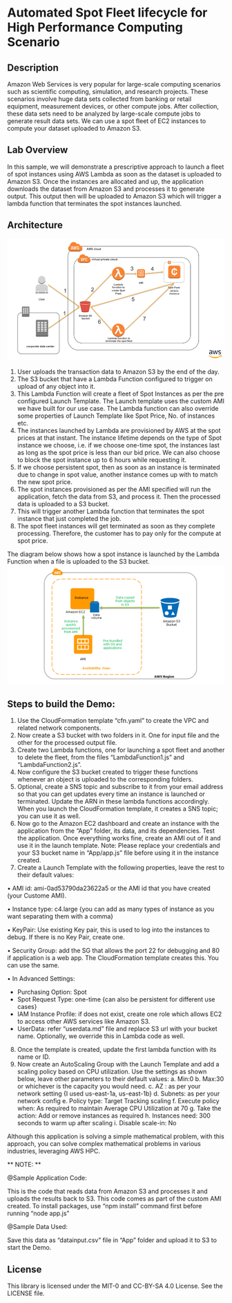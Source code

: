 

# **Automated Spot Fleet lifecycle for High Performance Computing Scenario**

## Description
Amazon Web Services is very popular for large-scale computing scenarios such as scientific computing, simulation, and research projects. These scenarios involve huge data sets collected from banking or retail equipment, measurement devices, or other compute jobs. After collection, these data sets need to be analyzed by large-scale compute jobs to generate result data sets. We can use a spot fleet of EC2 instances to compute your dataset uploaded to Amazon S3.

## Lab Overview
In this sample, we will demonstrate a prescriptive approach to launch a fleet of spot instances using AWS Lambda as soon as the dataset is uploaded to Amazon S3. Once the instances are allocated and up, the application downloads the dataset from Amazon S3 and processes it to generate output. This output then will be uploaded to Amazon S3 which will trigger a lambda function that terminates the spot instances launched.

## Architecture
![Architecture](images/architecture.png)
1.	User uploads the transaction data to Amazon S3 by the end of the day.
2.	The S3 bucket that have a Lambda Function configured to trigger on upload of any object into it.
3.	This Lambda Function will create a fleet of Spot Instances as per the pre configured Launch Template. The Launch template uses the custom AMI we have built for our use case. The Lambda function can also override some properties of Launch Template like Spot Price, No. of instances etc. 
4.	The instances launched by Lambda are provisioned by AWS at the spot prices at that instant. The instance lifetime depends on the type of Spot instance we choose, i.e. if we choose one-time spot, the instances last as long as the spot price is less than our bid price. We can also choose to block the spot instance up to 6 hours while requesting it.
5.	If we choose persistent spot, then as soon as an instance is terminated due to change in spot value, another instance comes up with to match the new spot price. 
6.	The spot instances provisioned as per the AMI specified will run the application, fetch the data from S3, and process it. Then the processed data is uploaded to a S3 bucket.
7.	This will trigger another Lambda function that terminates the spot instance that just completed the job.
8.	The spot fleet instances will get terminated as soon as they complete processing. Therefore, the customer has to pay only for the compute at spot price.

The diagram below shows how a spot instance is launched by the Lambda Function when a file is uploaded to the S3 bucket.
![Architecture](images/pic1.png)

## Steps to build the Demo:
1.	Use the CloudFormation template “cfn.yaml” to create the VPC and related network components.
2.	Now create a S3 bucket with two folders in it. One for input file and the other for the processed output file.
3.	Create two Lambda functions, one for launching a spot fleet and another to delete the fleet, from the files “LambdaFunction1.js” and “LambdaFunction2.js”. 
4.	Now configure the S3 bucket created to trigger these functions whenever an object is uploaded to the corresponding folders.
5.	Optional, create a SNS topic and subscribe to it from your email address so that you can get updates every time an instance is launched or terminated. Update the ARN in these lambda functions accordingly. When you launch the CloudFormation template, it creates a SNS topic; you can use it as well.
6.	Now go to the Amazon EC2 dashboard and create an instance with the application from the “App” folder, its data, and its dependencies. Test the application. Once everything works fine, create an AMI out of it and use it in the launch template.  Note: Please replace your credentials and your S3 bucket name in “App/app.js” file before using it in the instance created.
7.	Create a Launch Template with the following properties, leave the rest to their default values:

•	AMI id: ami-0ad53790da23622a5 or the AMI id that you have created (your Custome AMI).

•	Instance type: c4.large {you can add as many types of instance as you want separating them with a comma}

•	KeyPair: Use existing Key pair, this is used to log into the instances to debug. If there is no Key Pair, create one.

•	Security Group: add the SG that allows the port 22 for debugging and 80 if application is a web app. The CloudFormation template creates this. You can use the same.

•	In Advanced Settings: 
*	Purchasing Option: Spot
*	Spot Request Type: one-time {can also be persistent for different use cases}
*	IAM Instance Profile: if does not exist, create one role which allows EC2 to access other AWS services like Amazon S3.
*	UserData: refer “userdata.md” file and replace S3 url with your bucket name. Optionally, we override this in Lambda code as well.
8.	Once the template is created, update the first lambda function with its name or ID.
9.	Now create an AutoScaling Group with the Launch Template and add a scaling policy based on CPU utilization. Use the settings as shown below, leave other parameters to their default values:
a.	Min:0
b.	Max:30 or whichever is the capacity you would need.
c.	AZ : as per your network setting {I used us-east-1a, us-east-1b}
d.	Subnets: as per your network config
e.	Policy type: Target Tracking scaling
f.	Execute policy when: As required to maintain Average CPU Utilization at 70
g.	Take the action: Add or remove instances as required 
h.	Instances need: 300 seconds to warm up after scaling
i.	Disable scale-in: No

Although this application is solving a simple mathematical problem, with this approach, you can solve complex mathematical problems in various industries, leveraging AWS HPC. 

** NOTE: **

@Sample Application Code:

This is the code that reads data from Amazon S3 and processes it and uploads the results back to S3. This code comes as part of the custom AMI created.  To install packages, use “npm install” command first before running “node app.js”

@Sample Data Used:

Save this data as “datainput.csv” file in “App” folder and upload it to S3 to start the Demo.



## License

This library is licensed under the MIT-0 and CC-BY-SA 4.0 License. See the LICENSE file.

